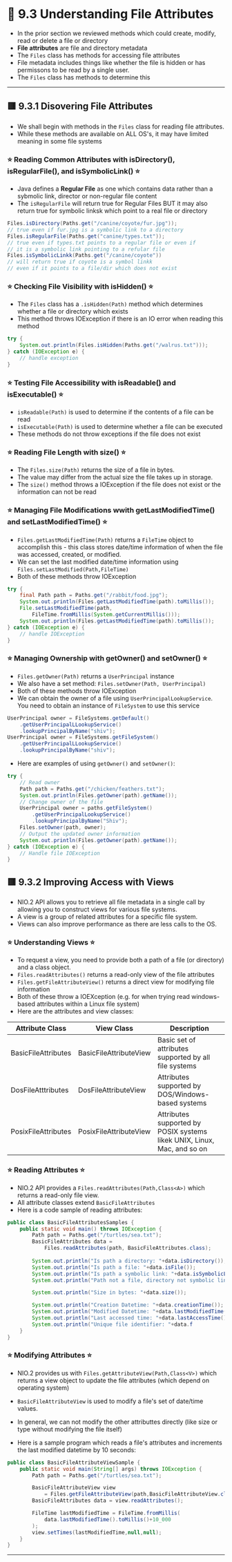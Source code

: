 <link href="../../styles.css" rel="stylesheet"></link>

# 🧠 9.3 Understanding File Attributes

* In the prior section we reviewed methods which could create, modify, read or delete a file or directory
* **File attributes** are file and directory metadata
* The `Files` class has methods for accessing file attributes
* File metadata includes things like whether the file is hidden or has permissons to be read by a single user.
* The `Files` class has methods to determine this
<hr>

## 🟥 9.3.1 Disovering File Attributes
* We shall begin with methods in the `Files` class for reading file attributes.
* While these methods are available on ALL OS's, it may have limited meaning in some file systems


### ⭐ Reading Common Attributes with isDirectory(), isRegularFile(), and isSymbolicLink() ⭐
* Java defines a **Regular File** as one which contains data rather than a sybmolic link, director or non-regular file content
* The `isRegularFile` will return true for Regular Files BUT it may also return true for symbolic linksk which point to a real file or directory
```java
Files.isDirectory(Paths.get("/canine/coyote/fur.jpg"));
// true even if fur.jpg is a symbolic link to a directory
Files.isRegularFile(Paths.get("canine/types.txt"));
// true even if types.txt points to a regular file or even if 
// it is a symbolic link pointing to a refular file
Files.isSymbolicLinkk(Paths.get("/canine/coyote"))
// will return true if coyote is a symbol linkk
// even if it points to a file/dir which does not exist
```

### ⭐ Checking File Visibility with isHidden() ⭐
* The `Files` class has a `.isHidden(Path)` method which determines whether a file or directory which exists
* This method throws IOException if there is an IO error when reading this method
```java
try {
    System.out.println(Files.isHidden(Paths.get("/walrus.txt")));
} catch (IOException e) {
    // handle exception
}
```

### ⭐ Testing File Accessibility with isReadable() and isExecutable() ⭐
* `isReadable(Path)` is used to determine if the contents of a file can be read
* `isExecutable(Path)` is used to determine whether a file can be executed
* These methods do not throw exceptions if the file does not exist

### ⭐ Reading File Length with size() ⭐
* The `Files.size(Path)` returns the size of a file in bytes.
* The value may differ from the actual size the file takes up in storage.
* The `size()` method throws a IOException if the file does not exist or the information can not be read
### ⭐ Managing File Modifications wwith getLastModifiedTime() and setLastModifiedTime() ⭐
* `Files.getLastModifiedTime(Path)` returns a `FileTime` object to accomplish this - this class stores date/time information of when the file was accessed, created, or modified.
* We can set the last modified date/time information using `Files.setLastModified(Path,FileTime)`
* Both of these methods throw IOException
```java
try {
    final Path path = Paths.get("/rabbit/food.jpg");
    System.out.println(Files.getLastModifiedTime(path).toMillis());
    File.setLastModifiedTime(path,
        FileTime.fromMillis(System.getCurrentMillis()));
    System.out.println(Files.getLastModifiedTime(path).toMillis());
} catch (IOException e) {
    // handle IOException
}
```
### ⭐ Managing Ownership with getOwner() and setOwner() ⭐
* `Files.getOwner(Path)` returns a `UserPrincipal` instance
* We also have a set method: `Files.setOwner(Path, UserPrincipal)`
* Both of these methods throw IOException
* We can obtain the owner of a file using `UserPrincipalLookupService`. You need to obtain an instance of `FileSystem` to use this service
```java
UserPrincipal owner = FileSystems.getDefault()
    .getUserPrincipalLLookupService()
    .lookupPrincipalByName("shiv");
UserPrincipal owner = FileSystems.getFileSystem()
    .getUserPrincipalLLookupService()
    .lookupPrincipalByName("shiv");
```
* Here are examples of using `getOwner()` and `setOwner()`:
```java
try {
    // Read owner
    Path path = Paths.get("/chicken/feathers.txt");
    System.out.println(Files.getOwner(path).getName());
    // Change owner of the file
    UserPrincipal owner = paths.getFileSystem()
        .getUserPrincipalLookupService()
        .lookupPrincipalByName("Shiv");
    Files.setOwner(path, owner);
    // Output the updated owner information
    System.out.println(Files.getOwner(path).getName());
} catch (IOException e) {
    // Handle file IOException
}
```

## 🟥 9.3.2 Improving Access with Views
* NIO.2 API allows you to retrieve all file metadata in a single call by allowing you to construct views for various file systems.
* A view is a group of related attributes for a specific file system.
* Views can also improve performance as there are less calls to the OS.
### ⭐ Understanding Views ⭐
* To request a view, you need to provide both a path of a file (or directory) and a class object.
* `Files.readAttributes()` returns a read-only view of the file attributes
* `Files.getFileAttributeView()` returns a direct view for modifying file information
* Both of these throw a IOEXception (e.g. for when trying read windows-based attributes within a Linux file system)
* Here are the attributes and view classes:

| Attribute Class | View Class | Description |
| --------------- | ---------- | ----------- |
| BasicFileAttributes | BasicFileAttributeView | Basic set of attributes supported by all file systems |
| DosFileAtttributes | DosFileAttributeView | Attributes supported by DOS/Windows-based systems |
| PosixFileAttributes | PosixFileAttributeView | Attributes supported by POSIX systems likek UNIX, Linux, Mac, and so on |

### ⭐ Reading Attributes ⭐
* NIO.2 API provides a `Files.readAttributes(Path,Class<A>)` which returns a read-only file view. 
* All attribute classes extend `BasicFileAttributes`
* Here is a code sample of reading attributes:
```java
public class BasicFileAttributesSamples {
    public static void main() throws IOException {
        Path path = Paths.get("/turtles/sea.txt");
        BasicFileAttributes data =
            Files.readAttributes(path, BasicFileAttributes.class);
        
        System.out.println("Is path a directory: "+data.isDirectory());
        System.out.println("Is path a file: "+data.isFile());
        System.out.println("Is path a symbolic link: "+data.isSymbolicLink());
        System.out.println("Path not a file, directory not symbolic link: "+data.isOther());

        System.out.println("Size in bytes: "+data.size());

        System.out.println("Creation Datetime: "+data.creationTime());
        System.out.println("Modified Datetime: "+data.lastModifiedTime());
        System.out.println("Last accessed time: "+data.lastAccessTime());
        System.out.println("Unique file identifier: "+data.f
    }
}
```

### ⭐ Modifying Attributes ⭐
* NIO.2 provides us with `Files.getAttributeView(Path,Class<V>)` which returns a view object to update the file attributes (which depend on operating system)

* `BasicFileAttributeView` is used to modify a file's set of date/time values.
* In general, we can not modify the other attributtes directly (like size or type without modifying the file itself)
* Here is a sample program which reads a file's attributes and increments the last modified datetime by 10 seconds:
```java
public class BasicFileAttributeViewSample {
    public static void main(String[] args) throws IOException {
        Path path = Paths.get("/turtles/sea.txt");

        BasicFileAttributeView view 
            = Files.getFileAttributeView(path,BasicFileAttributeView.class);
        BasicFileAttributes data = view.readAttributes();

        FileTime lastModifiedTime = FileTime.fromMillis(
            data.lastModifiedTime().toMillis()+10_000
        );
        view.setTimes(lastModifiedTime,null,null);
    }
}
```


<hr>